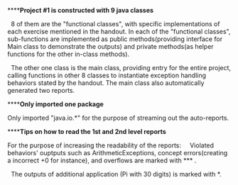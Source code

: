 **********Project #1 is constructed with 9 java classes******
   
   8 of them are the "functional classes", with specific implementations of each exercise mentioned in the handout. In each of the "functional classes", sub-functions are implemented as public methods(providing interface for Main class to demonstrate the outputs) and private methods(as helper functions for the other in-class methods). 
   
   The other one class is the main class, providing entry for the entire project, calling functions in other 8 classes to instantiate  exception handling behaviors stated by the handout. The main class also automatically generated two reports.
    
    
    
**********Only imported one package******
   
   Only imported "java.io.*" for the purpose of streaming out the auto-reports.



**********Tips on how to read the 1st and 2nd level reports******
   
   For the purpose of increasing the readability of the reports:
   
   Violated behaviors' ouptputs such as ArithmeticExceptions, concept errors(creating a incorrect +0 for instance), and overflows are marked with *** .
   
   The outputs of additional application (Pi with 30 digits) is marked with *.

